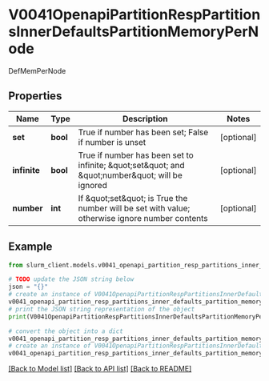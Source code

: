 # V0041OpenapiPartitionRespPartitionsInnerDefaultsPartitionMemoryPerNode

DefMemPerNode

## Properties

Name | Type | Description | Notes
------------ | ------------- | ------------- | -------------
**set** | **bool** | True if number has been set; False if number is unset | [optional] 
**infinite** | **bool** | True if number has been set to infinite; \&quot;set\&quot; and \&quot;number\&quot; will be ignored | [optional] 
**number** | **int** | If \&quot;set\&quot; is True the number will be set with value; otherwise ignore number contents | [optional] 

## Example

```python
from slurm_client.models.v0041_openapi_partition_resp_partitions_inner_defaults_partition_memory_per_node import V0041OpenapiPartitionRespPartitionsInnerDefaultsPartitionMemoryPerNode

# TODO update the JSON string below
json = "{}"
# create an instance of V0041OpenapiPartitionRespPartitionsInnerDefaultsPartitionMemoryPerNode from a JSON string
v0041_openapi_partition_resp_partitions_inner_defaults_partition_memory_per_node_instance = V0041OpenapiPartitionRespPartitionsInnerDefaultsPartitionMemoryPerNode.from_json(json)
# print the JSON string representation of the object
print(V0041OpenapiPartitionRespPartitionsInnerDefaultsPartitionMemoryPerNode.to_json())

# convert the object into a dict
v0041_openapi_partition_resp_partitions_inner_defaults_partition_memory_per_node_dict = v0041_openapi_partition_resp_partitions_inner_defaults_partition_memory_per_node_instance.to_dict()
# create an instance of V0041OpenapiPartitionRespPartitionsInnerDefaultsPartitionMemoryPerNode from a dict
v0041_openapi_partition_resp_partitions_inner_defaults_partition_memory_per_node_from_dict = V0041OpenapiPartitionRespPartitionsInnerDefaultsPartitionMemoryPerNode.from_dict(v0041_openapi_partition_resp_partitions_inner_defaults_partition_memory_per_node_dict)
```
[[Back to Model list]](../README.md#documentation-for-models) [[Back to API list]](../README.md#documentation-for-api-endpoints) [[Back to README]](../README.md)



